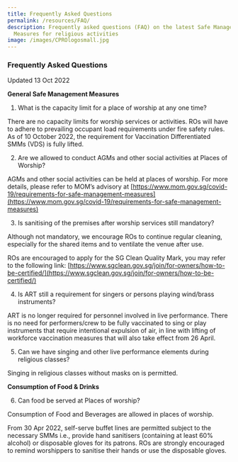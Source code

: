 ```yaml
---
title: Frequently Asked Questions
permalink: /resources/FAQ/
description: Frequently asked questions (FAQ) on the latest Safe Management
  Measures for religious activities
image: /images/CPROlogosmall.jpg
---
```

### Frequently Asked Questions 
Updated 13 Oct 2022

**General Safe Management Measures**

1) What is the capacity limit for a place of worship at any one time?

There are no capacity limits for worship services or activities. ROs will have to adhere to prevailing occupant load requirements under fire safety rules. As of 10 October 2022, the requirement for Vaccination Differentiated SMMs (VDS) is fully lifted.

2) Are we allowed to conduct AGMs and other social activities at Places of Worship?

AGMs and other social activities can be held at places of worship. For more details, please refer to MOM’s advisory at [https://www.mom.gov.sg/covid-19/requirements-for-safe-management-measures](https://www.mom.gov.sg/covid-19/requirements-for-safe-management-measures)

3) Is sanitising of the premises after worship services still mandatory?

Although not mandatory, we encourage ROs to continue regular cleaning, especially for the shared items and to ventilate the venue after use.

ROs are encouraged to apply for the SG Clean Quality Mark, you may refer to the following link: [https://www.sgclean.gov.sg/join/for-owners/how-to-be-certified/](https://www.sgclean.gov.sg/join/for-owners/how-to-be-certified/)

4) Is ART still a requirement for singers or persons playing wind/brass instruments?

ART is no longer required for personnel involved in live performance. There is no need for performers/crew to be fully vaccinated to sing or play instruments that require intentional expulsion of air, in line with lifting of workforce vaccination measures that will also take effect from 26 April.

5) Can we have singing and other live performance elements during religious classes?

Singing in religious classes without masks on is permitted. 

**Consumption of Food & Drinks**

6) Can food be served at Places of worship?

Consumption of Food and Beverages are allowed in places of worship. 

From 30 Apr 2022, self-serve buffet lines are permitted subject to the necessary SMMs i.e., provide hand sanitisers (containing at least 60% alcohol) or disposable gloves for its patrons. ROs are strongly encouraged to remind worshippers to sanitise their hands or use the disposable gloves.